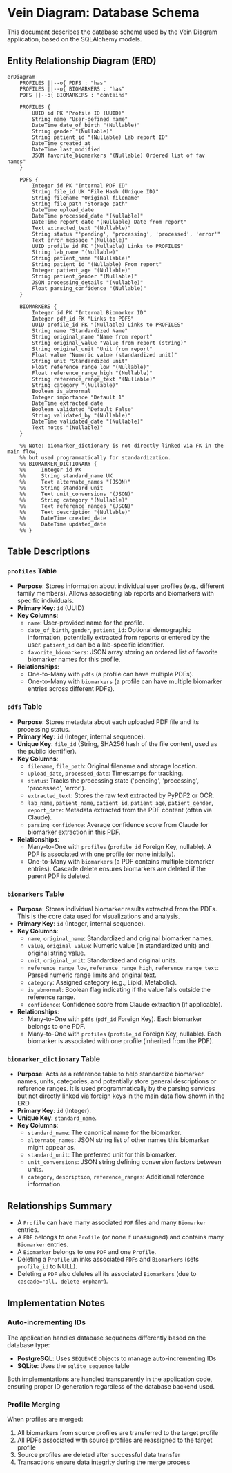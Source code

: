 # Vein Diagram: Database Schema

This document describes the database schema used by the Vein Diagram application, based on the SQLAlchemy models.

## Entity Relationship Diagram (ERD)

```mermaid
erDiagram
    PROFILES ||--o{ PDFS : "has"
    PROFILES ||--o{ BIOMARKERS : "has"
    PDFS ||--o{ BIOMARKERS : "contains"

    PROFILES {
        UUID id PK "Profile ID (UUID)"
        String name "User-defined name"
        DateTime date_of_birth "(Nullable)"
        String gender "(Nullable)"
        String patient_id "(Nullable) Lab report ID"
        DateTime created_at
        DateTime last_modified
        JSON favorite_biomarkers "(Nullable) Ordered list of fav names"
    }

    PDFS {
        Integer id PK "Internal PDF ID"
        String file_id UK "File Hash (Unique ID)"
        String filename "Original filename"
        String file_path "Storage path"
        DateTime upload_date
        DateTime processed_date "(Nullable)"
        DateTime report_date "(Nullable) Date from report"
        Text extracted_text "(Nullable)"
        String status "'pending', 'processing', 'processed', 'error'"
        Text error_message "(Nullable)"
        UUID profile_id FK "(Nullable) Links to PROFILES"
        String lab_name "(Nullable)"
        String patient_name "(Nullable)"
        String patient_id "(Nullable) From report"
        Integer patient_age "(Nullable)"
        String patient_gender "(Nullable)"
        JSON processing_details "(Nullable)"
        Float parsing_confidence "(Nullable)"
    }

    BIOMARKERS {
        Integer id PK "Internal Biomarker ID"
        Integer pdf_id FK "Links to PDFS"
        UUID profile_id FK "(Nullable) Links to PROFILES"
        String name "Standardized Name"
        String original_name "Name from report"
        String original_value "Value from report (string)"
        String original_unit "Unit from report"
        Float value "Numeric value (standardized unit)"
        String unit "Standardized unit"
        Float reference_range_low "(Nullable)"
        Float reference_range_high "(Nullable)"
        String reference_range_text "(Nullable)"
        String category "(Nullable)"
        Boolean is_abnormal
        Integer importance "Default 1"
        DateTime extracted_date
        Boolean validated "Default False"
        String validated_by "(Nullable)"
        DateTime validated_date "(Nullable)"
        Text notes "(Nullable)"
    }

    %% Note: biomarker_dictionary is not directly linked via FK in the main flow,
    %% but used programmatically for standardization.
    %% BIOMARKER_DICTIONARY {
    %%     Integer id PK
    %%     String standard_name UK
    %%     Text alternate_names "(JSON)"
    %%     String standard_unit
    %%     Text unit_conversions "(JSON)"
    %%     String category "(Nullable)"
    %%     Text reference_ranges "(JSON)"
    %%     Text description "(Nullable)"
    %%     DateTime created_date
    %%     DateTime updated_date
    %% }

```

## Table Descriptions

### `profiles` Table
*   **Purpose**: Stores information about individual user profiles (e.g., different family members). Allows associating lab reports and biomarkers with specific individuals.
*   **Primary Key**: `id` (UUID)
*   **Key Columns**:
    *   `name`: User-provided name for the profile.
    *   `date_of_birth`, `gender`, `patient_id`: Optional demographic information, potentially extracted from reports or entered by the user. `patient_id` can be a lab-specific identifier.
    *   `favorite_biomarkers`: JSON array storing an ordered list of favorite biomarker names for this profile.
*   **Relationships**:
    *   One-to-Many with `pdfs` (a profile can have multiple PDFs).
    *   One-to-Many with `biomarkers` (a profile can have multiple biomarker entries across different PDFs).

### `pdfs` Table
*   **Purpose**: Stores metadata about each uploaded PDF file and its processing status.
*   **Primary Key**: `id` (Integer, internal sequence).
*   **Unique Key**: `file_id` (String, SHA256 hash of the file content, used as the public identifier).
*   **Key Columns**:
    *   `filename`, `file_path`: Original filename and storage location.
    *   `upload_date`, `processed_date`: Timestamps for tracking.
    *   `status`: Tracks the processing state ('pending', 'processing', 'processed', 'error').
    *   `extracted_text`: Stores the raw text extracted by PyPDF2 or OCR.
    *   `lab_name`, `patient_name`, `patient_id`, `patient_age`, `patient_gender`, `report_date`: Metadata extracted from the PDF content (often via Claude).
    *   `parsing_confidence`: Average confidence score from Claude for biomarker extraction in this PDF.
*   **Relationships**:
    *   Many-to-One with `profiles` (`profile_id` Foreign Key, nullable). A PDF is associated with one profile (or none initially).
    *   One-to-Many with `biomarkers` (a PDF contains multiple biomarker entries). Cascade delete ensures biomarkers are deleted if the parent PDF is deleted.

### `biomarkers` Table
*   **Purpose**: Stores individual biomarker results extracted from the PDFs. This is the core data used for visualizations and analysis.
*   **Primary Key**: `id` (Integer, internal sequence).
*   **Key Columns**:
    *   `name`, `original_name`: Standardized and original biomarker names.
    *   `value`, `original_value`: Numeric value (in standardized unit) and original string value.
    *   `unit`, `original_unit`: Standardized and original units.
    *   `reference_range_low`, `reference_range_high`, `reference_range_text`: Parsed numeric range limits and original text.
    *   `category`: Assigned category (e.g., Lipid, Metabolic).
    *   `is_abnormal`: Boolean flag indicating if the value falls outside the reference range.
    *   `confidence`: Confidence score from Claude extraction (if applicable).
*   **Relationships**:
    *   Many-to-One with `pdfs` (`pdf_id` Foreign Key). Each biomarker belongs to one PDF.
    *   Many-to-One with `profiles` (`profile_id` Foreign Key, nullable). Each biomarker is associated with one profile (inherited from the PDF).

### `biomarker_dictionary` Table
*   **Purpose**: Acts as a reference table to help standardize biomarker names, units, categories, and potentially store general descriptions or reference ranges. It is used programmatically by the parsing services but not directly linked via foreign keys in the main data flow shown in the ERD.
*   **Primary Key**: `id` (Integer).
*   **Unique Key**: `standard_name`.
*   **Key Columns**:
    *   `standard_name`: The canonical name for the biomarker.
    *   `alternate_names`: JSON string list of other names this biomarker might appear as.
    *   `standard_unit`: The preferred unit for this biomarker.
    *   `unit_conversions`: JSON string defining conversion factors between units.
    *   `category`, `description`, `reference_ranges`: Additional reference information.

## Relationships Summary

-   A `Profile` can have many associated `PDF` files and many `Biomarker` entries.
-   A `PDF` belongs to one `Profile` (or none if unassigned) and contains many `Biomarker` entries.
-   A `Biomarker` belongs to one `PDF` and one `Profile`.
-   Deleting a `Profile` unlinks associated `PDFs` and `Biomarkers` (sets `profile_id` to NULL).
-   Deleting a `PDF` also deletes all its associated `Biomarkers` (due to `cascade="all, delete-orphan"`).

## Implementation Notes

### Auto-incrementing IDs
The application handles database sequences differently based on the database type:
- **PostgreSQL**: Uses `SEQUENCE` objects to manage auto-incrementing IDs
- **SQLite**: Uses the `sqlite_sequence` table

Both implementations are handled transparently in the application code, ensuring proper ID generation regardless of the database backend used.

### Profile Merging
When profiles are merged:
1. All biomarkers from source profiles are transferred to the target profile
2. All PDFs associated with source profiles are reassigned to the target profile
3. Source profiles are deleted after successful data transfer
4. Transactions ensure data integrity during the merge process
